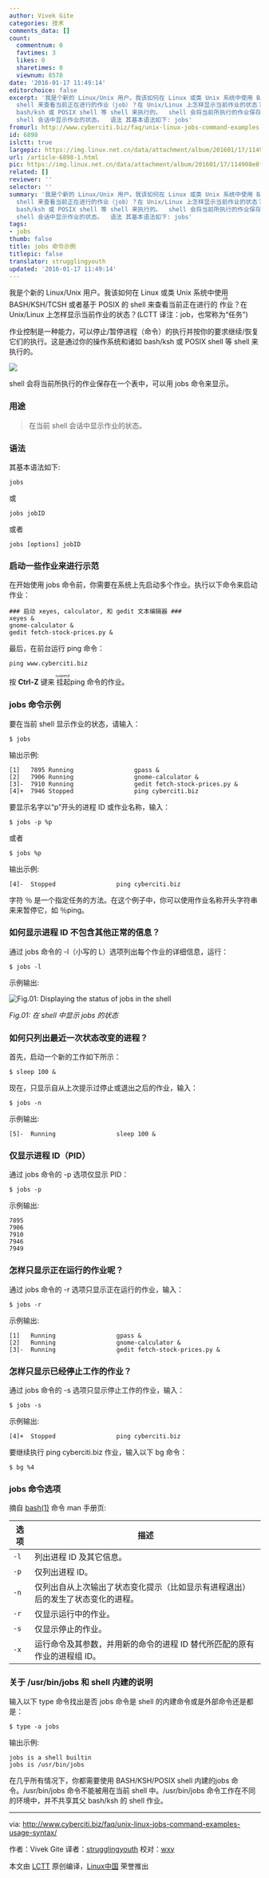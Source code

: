```yaml
---
author: Vivek Gite
categories: 技术
comments_data: []
count:
  commentnum: 0
  favtimes: 3
  likes: 0
  sharetimes: 0
  viewnum: 8578
date: '2016-01-17 11:49:14'
editorchoice: false
excerpt: '我是个新的 Linux/Unix 用户。我该如何在 Linux 或类 Unix 系统中使用 BASH/KSH/TCSH 或者基于 POSIX 的
  shell 来查看当前正在进行的作业（job）？在 Unix/Linux 上怎样显示当前作业的状态？(LCTT 译注：job，也常称为任务) 作业控制是一种能力，可以停止/暂停进程（命令）的执行并按你的要求继续/恢复它们的执行。这是通过你的操作系统和诸如
  bash/ksh 或 POSIX shell 等 shell 来执行的。  shell 会将当前所执行的作业保存在一个表中，可以用 jobs 命令来显示。 用途  在当前
  shell 会话中显示作业的状态。  语法 其基本语法如下: jobs'
fromurl: http://www.cyberciti.biz/faq/unix-linux-jobs-command-examples-usage-syntax/
id: 6898
islctt: true
largepic: https://img.linux.net.cn/data/attachment/album/201601/17/114908e8fzj8q3bno44hjk.jpg
url: /article-6898-1.html
pic: https://img.linux.net.cn/data/attachment/album/201601/17/114908e8fzj8q3bno44hjk.jpg.thumb.jpg
related: []
reviewer: ''
selector: ''
summary: '我是个新的 Linux/Unix 用户。我该如何在 Linux 或类 Unix 系统中使用 BASH/KSH/TCSH 或者基于 POSIX 的
  shell 来查看当前正在进行的作业（job）？在 Unix/Linux 上怎样显示当前作业的状态？(LCTT 译注：job，也常称为任务) 作业控制是一种能力，可以停止/暂停进程（命令）的执行并按你的要求继续/恢复它们的执行。这是通过你的操作系统和诸如
  bash/ksh 或 POSIX shell 等 shell 来执行的。  shell 会将当前所执行的作业保存在一个表中，可以用 jobs 命令来显示。 用途  在当前
  shell 会话中显示作业的状态。  语法 其基本语法如下: jobs'
tags:
- jobs
thumb: false
title: jobs 命令示例
titlepic: false
translator: strugglingyouth
updated: '2016-01-17 11:49:14'
---
```


我是个新的 Linux/Unix 用户。我该如何在 Linux 或类 Unix 系统中使用 BASH/KSH/TCSH 或者基于 POSIX 的 shell 来查看当前正在进行的<ruby> 作业 <rp>  （ </rp> <rt>  job </rt> <rp>  ） </rp></ruby>？在 Unix/Linux 上怎样显示当前作业的状态？(LCTT 译注：job，也常称为“任务”)


作业控制是一种能力，可以停止/暂停进程（命令）的执行并按你的要求继续/恢复它们的执行。这是通过你的操作系统和诸如 bash/ksh 或 POSIX shell 等 shell 来执行的。


![](/data/attachment/album/201601/17/114908e8fzj8q3bno44hjk.jpg)


shell 会将当前所执行的作业保存在一个表中，可以用 jobs 命令来显示。


### 用途



> 
> 在当前 shell 会话中显示作业的状态。
> 
> 
> 


### 语法


其基本语法如下:



```
jobs

```

或



```
jobs jobID

```

或者



```
jobs [options] jobID

```

### 启动一些作业来进行示范


在开始使用 jobs 命令前，你需要在系统上先启动多个作业。执行以下命令来启动作业：



```
### 启动 xeyes, calculator, 和 gedit 文本编辑器 ###
xeyes &
gnome-calculator &
gedit fetch-stock-prices.py &

```

最后，在前台运行 ping 命令：



```
ping www.cyberciti.biz

```

按 **Ctrl-Z** 键来<ruby> 挂起 <rp>  （ </rp> <rt>  suspend </rt> <rp>  ） </rp></ruby> ping 命令的作业。


### jobs 命令示例


要在当前 shell 显示作业的状态，请输入：



```
$ jobs

```

输出示例:



```
[1]   7895 Running                 gpass &
[2]   7906 Running                 gnome-calculator &
[3]-  7910 Running                 gedit fetch-stock-prices.py &
[4]+  7946 Stopped                 ping cyberciti.biz

```

要显示名字以“p”开头的进程 ID 或作业名称，输入：



```
$ jobs -p %p

```

或者



```
$ jobs %p

```

输出示例:



```
[4]-  Stopped                 ping cyberciti.biz

```

字符 ％ 是一个指定任务的方法。在这个例子中，你可以使用作业名称开头字符串来来暂停它，如 ％ping。


### 如何显示进程 ID 不包含其他正常的信息？


通过 jobs 命令的 -l（小写的 L）选项列出每个作业的详细信息，运行：



```
$ jobs -l

```

示例输出:


![Fig.01: Displaying the status of jobs in the shell](/data/attachment/album/201601/17/114918bokfcomos8d9umgg.jpg)


*Fig.01: 在 shell 中显示 jobs 的状态*


### 如何只列出最近一次状态改变的进程？


首先，启动一个新的工作如下所示：



```
$ sleep 100 &

```

现在，只显示自从上次提示过停止或退出之后的作业，输入：



```
$ jobs -n

```

示例输出:



```
[5]-  Running                 sleep 100 &

```

### 仅显示进程 ID（PID）


通过 jobs 命令的 -p 选项仅显示 PID：



```
$ jobs -p

```

示例输出:



```
7895
7906
7910
7946
7949

```

### 怎样只显示正在运行的作业呢？


通过 jobs 命令的 -r 选项只显示正在运行的作业，输入：



```
$ jobs -r

```

示例输出:



```
[1]   Running                 gpass &
[2]   Running                 gnome-calculator &
[3]-  Running                 gedit fetch-stock-prices.py &

```

### 怎样只显示已经停止工作的作业？


通过 jobs 命令的 -s 选项只显示停止工作的作业，输入：



```
$ jobs -s

```

示例输出:



```
[4]+  Stopped                 ping cyberciti.biz

```

要继续执行 ping cyberciti.biz 作业，输入以下 bg 命令：



```
$ bg %4

```

### jobs 命令选项


摘自 [bash(1)](http://www.manpager.com/linux/man1/bash.1.html) 命令 man 手册页:




| 选项 | 描述 |
| --- | --- |
| `-l` | 列出进程 ID 及其它信息。 |
| `-p` | 仅列出进程 ID。 |
| `-n` | 仅列出自从上次输出了状态变化提示（比如显示有进程退出）后的发生了状态变化的进程。 |
| `-r` | 仅显示运行中的作业。 |
| `-s` | 仅显示停止的作业。 |
| `-x` | 运行命令及其参数，并用新的命令的进程 ID 替代所匹配的原有作业的进程组 ID。 |


### 关于 /usr/bin/jobs 和 shell 内建的说明


输入以下 type 命令找出是否 jobs 命令是 shell 的内建命令或是外部命令还是都是：



```
$ type -a jobs

```

输出示例:



```
jobs is a shell builtin
jobs is /usr/bin/jobs

```

在几乎所有情况下，你都需要使用 BASH/KSH/POSIX shell 内建的jobs 命令。/usr/bin/jobs 命令不能被用在当前 shell 中。/usr/bin/jobs 命令工作在不同的环境中，并不共享其父 bash/ksh 的 shell 作业。




---


via: <http://www.cyberciti.biz/faq/unix-linux-jobs-command-examples-usage-syntax/>


作者：Vivek Gite 译者：[strugglingyouth](https://github.com/strugglingyouth) 校对：[wxy](https://github.com/wxy)


本文由 [LCTT](https://github.com/LCTT/TranslateProject) 原创编译，[Linux中国](https://linux.cn/) 荣誉推出